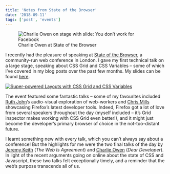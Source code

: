 ```yaml
---
title: 'Notes from State of the Browser'
date: '2018-09-11'
tags: ['post', 'events']
---
```


<figure>
  <img src="/sotb01.jpg" alt="Charlie Owen on stage with slide: You don’t work for Facebook">
  <figcaption>Charlie Owen at State of the Browser</figcaption>
</figure>

I recently had the pleasure of speaking at [State of the Browser](https://2018.stateofthebrowser.com/), a community-run web conference in London. I gave my first technical talk on a large stage, speaking about CSS Grid and CSS Variables – some of which I’ve covered in my blog posts over the past few months. My slides can be found [here](https://noti.st/mbarker84/GzviRt/super-powered-layouts-with-css-grid-and-css-variables).

[![Super-powered Layouts with CSS Grid and CSS Variables](state-of-the-browser.jpg)](https://noti.st/mbarker84/GzviRt/super-powered-layouts-with-css-grid-and-css-variables)

The event featured some fantastic talks – some of my favourites included [Ruth John](https://2018.stateofthebrowser.com/speakers/ruth-john/)’s audio-visual exploration of web-workers and [Chris Mills](https://2018.stateofthebrowser.com/speakers/chris-mills/) showcasing Firefox’s latest developer tools. Indeed, Firefox got a lot of love from several speakers throughout the day (myself included – it’s Grid inspector makes working with CSS Grid even better!), and it might just become the developer’s primary browser of choice in the not-too-distant future.

I learnt something new with every talk, which you can’t always say about a conference! But the highlights for me were the two final talks of the day by [Jeremy Keith](https://2018.stateofthebrowser.com/speakers/jeremy-keith/) (_The Web Is Agreement_) and [Charlie Owen](https://2018.stateofthebrowser.com/speakers/charlie-owen/) (_Dear Developer_). In light of the recent arguments going on online about the state of CSS and Javascript, these two talks felt exceptionally timely, and a reminder that the web’s purpose transcends all of us.
